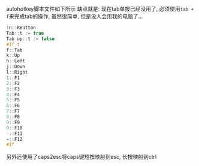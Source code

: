 autohotkey脚本文件如下所示
缺点就是: 现在tab单按已经没用了, 必须使用`tab + f`来完成tab的操作, 虽然很简单, 但是没人会用我的电脑了...

```c
!n::RButton
Tab::t := true
Tab up::t := false
#If t
f::Tab
k::Up
h::Left
j::Down
l::Right
1::F1
2::F2
3::F3
4::F4
5::F5
6::F6
7::F7
8::F8
9::F9
0::F10
-::F11
=::F12
#If
```
另外还使用了caps2esc将caps键短按映射到esc, 长按映射到ctrl